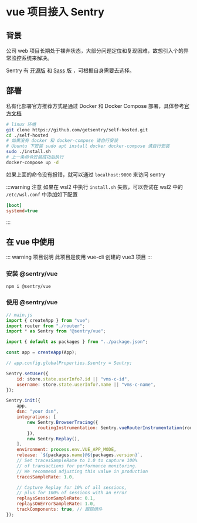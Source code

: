# vue 项目接入 Sentry

## 背景

公司 web 项目长期处于裸奔状态，大部分问题定位和复现困难，故想引入个的异常监控系统来解决。

Sentry 有 [开源版](https://github.com/getsentry/self-hosted) 和 [Sass](https://sentry.io/) 版 ，可根据自身需要去选择。

## 部署

私有化部署官方推荐方式是通过 Docker 和 Docker Compose 部署，具体参考[官方文档](https://develop.sentry.dev/self-hosted/)

```zsh
# linux 环境
git clone https://github.com/getsentry/self-hosted.git
cd ./self-hosted
# 如果没有 docker 和 docker-compose 请自行安装
# Ubuntu 下安装 sudo apt install docker docker-compose 请自行安装
sudo ./install.sh
# 上一条命令安装成功后执行
docker-compose up -d
```

如果上面的命令没有报错，就可以通过 `localhost:9000` 来访问 sentry

:::warning 注意
如果在 wsl2 中执行 `install.sh` 失败，可以尝试在 wsl2 中的 `/etc/wsl.conf` 中添加如下配置

```ini
[boot]
systemd=true
```

:::

## 在 vue 中使用

::: warning 项目说明
此项目是使用 vue-cli 创建的 vue3 项目
:::

### 安装 @sentry/vue

```zsh
npm i @sentry/vue
```

### 使用 @sentry/vue

```js
// main.js
import { createApp } from "vue";
import router from "./router";
import * as Sentry from "@sentry/vue";

import { default as packages } from "../package.json";

const app = createApp(App);

// app.config.globalProperties.$sentry = Sentry;

Sentry.setUser({
    id: store.state.userInfo?.id || "vms-c-id",
    username: store.state.userInfo?.name || "vms-c-name",
});

Sentry.init({
    app,
    dsn: "your dsn",
    integrations: [
        new Sentry.BrowserTracing({
            routingInstrumentation: Sentry.vueRouterInstrumentation(router),
        }),
        new Sentry.Replay(),
    ],
    environment: process.env.VUE_APP_MODE,
    release: `${packages.name}@${packages.version}`,
    // Set tracesSampleRate to 1.0 to capture 100%
    // of transactions for performance monitoring.
    // We recommend adjusting this value in production
    tracesSampleRate: 1.0,

    // Capture Replay for 10% of all sessions,
    // plus for 100% of sessions with an error
    replaysSessionSampleRate: 0.1,
    replaysOnErrorSampleRate: 1.0,
    trackComponents: true, // 跟踪组件
});
```
